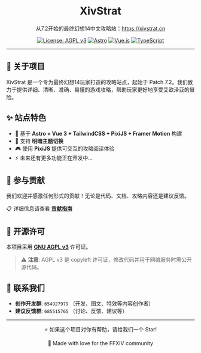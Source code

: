 <div align="center">
  <h1>XivStrat</h1>
  <p>从7.2开始的最终幻想14中文攻略站：<a href="https://xivstrat.cn">https://xivstrat.cn</a></p>

[![License: AGPL v3](https://img.shields.io/badge/License-AGPL%20v3-blue.svg)](https://www.gnu.org/licenses/agpl-3.0)
[![Astro](https://img.shields.io/badge/Astro-FF5D01?logo=astro&logoColor=white)](https://astro.build)
[![Vue.js](https://img.shields.io/badge/Vue.js-4FC08D?logo=vue.js&logoColor=white)](https://vuejs.org/)
[![TypeScript](https://img.shields.io/badge/TypeScript-007ACC?logo=typescript&logoColor=white)](https://www.typescriptlang.org/)

</div>

---

## 📖 关于项目

XivStrat 是一个专为最终幻想14玩家打造的攻略站点，起始于 Patch 7.2。我们致力于提供详细、清晰、准确、易懂的游戏攻略，帮助玩家更好地享受艾欧泽亚的冒险。

## ✨ 站点特色

- 🚀 基于 **Astro + Vue 3 + TailwindCSS + PixiJS + Framer Motion** 构建
- 🌙 支持 **明暗主题切换**
- 🎮 使用 **PixiJS** 提供可交互的攻略阅读体验
- ⚡ 未来还有更多功能正在开发中...

## 🤝 参与贡献

我们欢迎并感激任何形式的贡献！无论是代码、文档、攻略内容还是建议反馈。

📋 详细信息请查看 **[贡献指南](CONTRIBUTING.md)**

## 📄 开源许可

本项目采用 [**GNU AGPL v3**](LICENSE.txt) 许可证。

> ⚠️ **注意**: AGPL v3 是 copyleft 许可证，修改代码并用于网络服务时需公开源代码。

## 💬 联系我们

- **创作开发群**: `654927979` （开发、图文、特效等内容创作者）
- **建议反馈群**: `685515765` （讨论、反馈、建议等）

---

<div align="center">
  <p>⭐ 如果这个项目对你有帮助，请给我们一个 Star!</p>
  <p>💖 Made with love for the FFXIV community</p>
</div>
